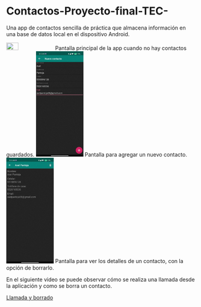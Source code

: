 # Contactos-Proyecto-final-TEC-
Una app de contactos sencilla de práctica que almacena información en una base de datos local en el dispositivo Android.

<img src="https://raw.githubusercontent.com/AxelP08/Contactos-Proyecto-final-TEC-/master/Capturas/Contactos - Vacío.jpg" width="25%" height="25%"/>
Pantalla principal de la app cuando no hay contactos guardados.

<img src="https://raw.githubusercontent.com/AxelP08/Contactos-Proyecto-final-TEC-/master/Capturas/Contactos - Crear.jpg" width="25%" height="25%"/>
Pantalla para agregar un nuevo contacto.

<img src="https://raw.githubusercontent.com/AxelP08/Contactos-Proyecto-final-TEC-/master/Capturas/Contactos - Detalle.jpg" width="25%" height="25%"/>
Pantalla para ver los detalles de un contacto, con la opción de borrarlo.

 
En el siguiente video se puede observar cómo se realiza una llamada desde la aplicación y como se borra un contacto.

[Llamada y borrado](https://raw.githubusercontent.com/AxelP08/Contactos-Proyecto-final-TEC-/master/Capturas/Contactos.mp4)
